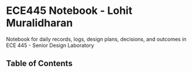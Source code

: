 # ECE445 Notebook - Lohit Muralidharan

Notebook for daily records, logs, design plans, decisions, and outcomes in ECE 445 - Senior Design Laboratory

## Table of Contents
